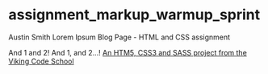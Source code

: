 assignment_markup_warmup_sprint
===============================

Austin Smith
Lorem Ipsum Blog Page - HTML and CSS assignment

And 1 and 2!  And 1, and 2...!
[An HTM5, CSS3 and SASS project from the Viking Code School](http://www.vikingcodeschool.com)

